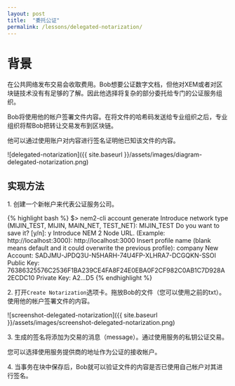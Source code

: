 ```yaml
---
layout: post
title:  "委托公证"
permalink: /lessons/delegated-notarization/
---
```


# 背景

在公共网络发布交易会收取费用。Bob想要公证数字文档，但他对XEM或者对区块链技术没有有足够的了解。因此他选择将复杂的部分委托给专门的公证服务组织。

Bob将使用他的帐户签署文件内容。在将文件的哈希码发送给专业组织之后，专业组织将帮Bob把转让交易发布到区块链。

他可以通过使用账户对内容进行签名证明他已知该文件的内容。

![delegated-notarization]({{ site.baseurl }}/assets/images/diagram-delegated-notarization.png)

## 实现方法

1\. 创建一个新帐户来代表公证服务公司。

{% highlight bash %}
$> nem2-cli account generate
Introduce network type (MIJIN_TEST, MIJIN, MAIN_NET, TEST_NET): MIJIN_TEST
Do you want to save it? [y/n]: y
Introduce NEM 2 Node URL. (Example: http://localhost:3000): http://localhost:3000
Insert profile name (blank means default and it could overwrite the previous profile): company
New Account:    SADJMU-JPDQ3U-N5HARH-74U4FP-XLHRA7-DCGQKN-SSOI
Public Key:     76386325576C2536F1BA239CE4FA8F24E0EBA0F2CF982C0AB1C7D928A2ECDC10
Private Key:    A2...D5
{% endhighlight %}

2\. 打开``Create Notarization``选项卡。拖放Bob的文件（您可以使用之前的txt）。使用他的帐户签署文件的内容。

![screenshot-delegated-notarization]({{ site.baseurl }}/assets/images/screenshot-delegated-notarization.png)

3\. 生成的签名将添加为交易的消息（message）。通过使用服务的私钥公证交易。

您可以选择使用服务提供商的地址作为公证的接收帐户。


4\. 当事务在块中保存后，Bob就可以验证文件的内容是否已使用自己帐户对其进行签名。
